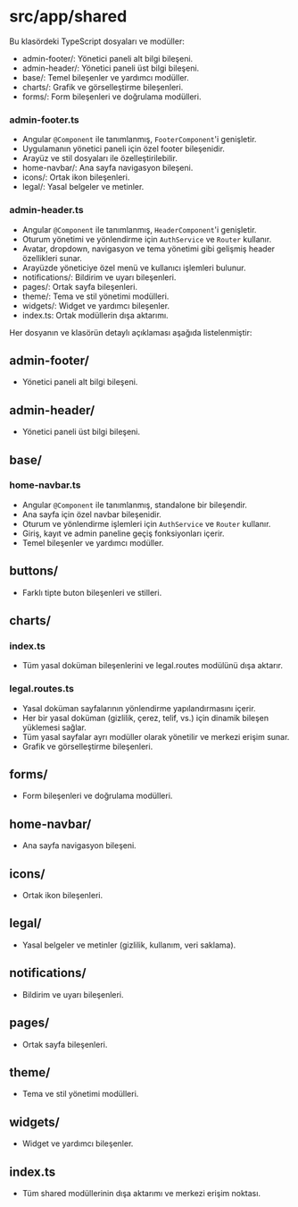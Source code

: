 # src/app/shared

Bu klasördeki TypeScript dosyaları ve modüller:

- admin-footer/: Yönetici paneli alt bilgi bileşeni.
- admin-header/: Yönetici paneli üst bilgi bileşeni.
- base/: Temel bileşenler ve yardımcı modüller.
- charts/: Grafik ve görselleştirme bileşenleri.
- forms/: Form bileşenleri ve doğrulama modülleri.

### admin-footer.ts
  - Angular `@Component` ile tanımlanmış, `FooterComponent`'i genişletir.
  - Uygulamanın yönetici paneli için özel footer bileşenidir.
  - Arayüz ve stil dosyaları ile özelleştirilebilir.
- home-navbar/: Ana sayfa navigasyon bileşeni.
- icons/: Ortak ikon bileşenleri.
- legal/: Yasal belgeler ve metinler.

### admin-header.ts
  - Angular `@Component` ile tanımlanmış, `HeaderComponent`'i genişletir.
  - Oturum yönetimi ve yönlendirme için `AuthService` ve `Router` kullanır.
  - Avatar, dropdown, navigasyon ve tema yönetimi gibi gelişmiş header özellikleri sunar.
  - Arayüzde yöneticiye özel menü ve kullanıcı işlemleri bulunur.
- notifications/: Bildirim ve uyarı bileşenleri.
- pages/: Ortak sayfa bileşenleri.
- theme/: Tema ve stil yönetimi modülleri.
- widgets/: Widget ve yardımcı bileşenler.
- index.ts: Ortak modüllerin dışa aktarımı.

Her dosyanın ve klasörün detaylı açıklaması aşağıda listelenmiştir:

## admin-footer/
- Yönetici paneli alt bilgi bileşeni.

## admin-header/
- Yönetici paneli üst bilgi bileşeni.

## base/

### home-navbar.ts
  - Angular `@Component` ile tanımlanmış, standalone bir bileşendir.
  - Ana sayfa için özel navbar bileşenidir.
  - Oturum ve yönlendirme işlemleri için `AuthService` ve `Router` kullanır.
  - Giriş, kayıt ve admin paneline geçiş fonksiyonları içerir.
- Temel bileşenler ve yardımcı modüller.

## buttons/
- Farklı tipte buton bileşenleri ve stilleri.

## charts/

### index.ts
  - Tüm yasal doküman bileşenlerini ve legal.routes modülünü dışa aktarır.
### legal.routes.ts
  - Yasal doküman sayfalarının yönlendirme yapılandırmasını içerir.
  - Her bir yasal doküman (gizlilik, çerez, telif, vs.) için dinamik bileşen yüklemesi sağlar.
  - Tüm yasal sayfalar ayrı modüller olarak yönetilir ve merkezi erişim sunar.
- Grafik ve görselleştirme bileşenleri.

## forms/
- Form bileşenleri ve doğrulama modülleri.

## home-navbar/
- Ana sayfa navigasyon bileşeni.

## icons/
- Ortak ikon bileşenleri.

## legal/
- Yasal belgeler ve metinler (gizlilik, kullanım, veri saklama).

## notifications/
- Bildirim ve uyarı bileşenleri.

## pages/
- Ortak sayfa bileşenleri.

## theme/
- Tema ve stil yönetimi modülleri.

## widgets/
- Widget ve yardımcı bileşenler.

## index.ts
- Tüm shared modüllerinin dışa aktarımı ve merkezi erişim noktası.
